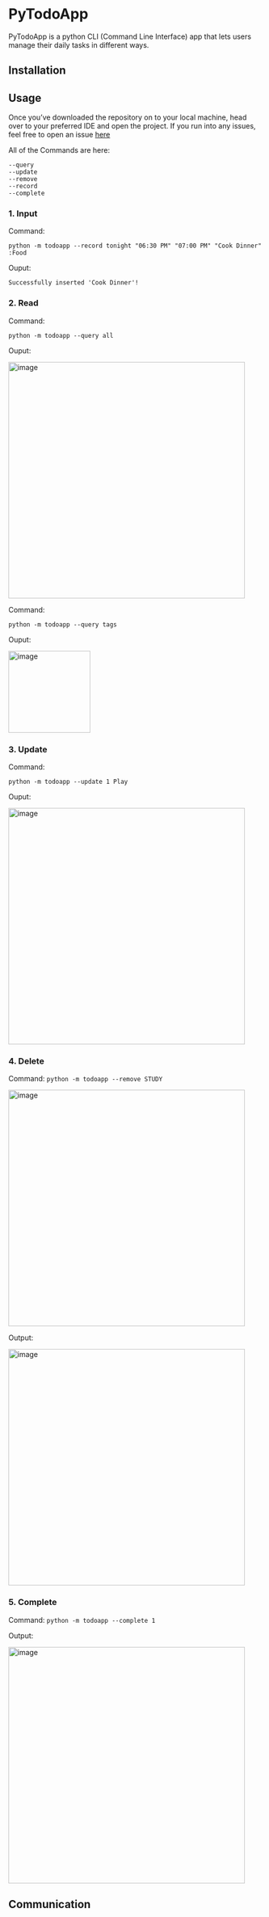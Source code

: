 # PyTodoApp
PyTodoApp is a python CLI (Command Line Interface) app that lets users manage their daily tasks in different ways.

## Installation


## Usage

Once you’ve downloaded the repository on to your local machine, head over to your preferred IDE and open the project.
If you run into any issues, feel free to open an issue [here](https://github.com/teddygizachew/PyTodoApp/issues)

All of the Commands are here:
```
--query
--update
--remove
--record
--complete
```
### 1. Input

Command: 

  `python -m todoapp --record tonight "06:30 PM" "07:00 PM" "Cook Dinner" :Food`
  
Ouput:

`Successfully inserted 'Cook Dinner'!`

### 2. Read

Command: 

  `python -m todoapp --query all`
  
Ouput:

<img width="468" alt="image" src="https://user-images.githubusercontent.com/60460297/208086153-c2962368-1612-48d7-9ed8-d092293f7eb6.png">


Command: 

  `python -m todoapp --query tags`
  
Ouput:

<img width="162" alt="image" src="https://user-images.githubusercontent.com/60460297/208086138-224205e3-892e-4476-8fd2-14a3a24759cc.png">


### 3. Update

Command: 

  `python -m todoapp --update 1 Play`
  
Ouput:

<img width="468" alt="image" src="https://user-images.githubusercontent.com/60460297/208086402-e54526a4-7217-47dd-ac47-a230b57a4931.png">

### 4. Delete

Command:  `python -m todoapp --remove STUDY`

<img width="468" alt="image" src="https://user-images.githubusercontent.com/60460297/208086236-2f034dd2-0080-4456-93db-7bb59080d470.png">

Output:

<img width="468" alt="image" src="https://user-images.githubusercontent.com/60460297/208086943-554278b3-f6e7-4734-ba96-01a5dc3dd4f8.png">

### 5. Complete

Command: `python -m todoapp --complete 1`

Output:

<img width="468" alt="image" src="https://user-images.githubusercontent.com/60460297/208086705-25d13608-0258-41b0-92e7-ba73259dd399.png">


## Communication
